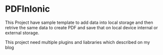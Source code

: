 # PDFInIonic

This Project have sample template to add data into local storage and then retrive the same data to create PDF and save that on
local device internal or external storage.

This project need multiple plugins and liabraries which described on my blog

